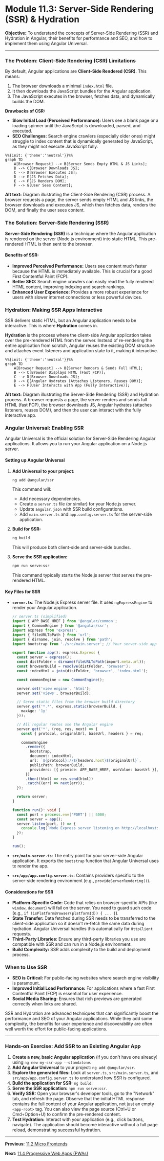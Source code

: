 # Module 11.3: Server-Side Rendering (SSR) & Hydration

**Objective:** To understand the concepts of Server-Side Rendering (SSR) and Hydration in Angular, their benefits for performance and SEO, and how to implement them using Angular Universal.

---

### The Problem: Client-Side Rendering (CSR) Limitations

By default, Angular applications are **Client-Side Rendered (CSR)**. This means:

1.  The browser downloads a minimal `index.html` file.
2.  It then downloads the JavaScript bundles for the Angular application.
3.  The JavaScript executes in the browser, fetches data, and dynamically builds the DOM.

**Drawbacks of CSR:**

*   **Slow Initial Load (Perceived Performance):** Users see a blank page or a loading spinner until the JavaScript is downloaded, parsed, and executed.
*   **SEO Challenges:** Search engine crawlers (especially older ones) might struggle to index content that is dynamically generated by JavaScript, as they might not execute JavaScript fully.

```mermaid
%%{init: {'theme':'neutral'}}%%
graph TD
    A[Browser Request] --> B[Server Sends Empty HTML & JS Links];
    B --> C[Browser Downloads JS];
    C --> D[Browser Executes JS];
    D --> E[JS Fetches Data];
    E --> F[JS Renders DOM];
    F --> G[User Sees Content];
```
**Alt text:** Diagram illustrating the Client-Side Rendering (CSR) process. A browser requests a page, the server sends empty HTML and JS links, the browser downloads and executes JS, which then fetches data, renders the DOM, and finally the user sees content.

### The Solution: Server-Side Rendering (SSR)

**Server-Side Rendering (SSR)** is a technique where the Angular application is rendered on the server (Node.js environment) into static HTML. This pre-rendered HTML is then sent to the browser.

#### Benefits of SSR:

*   **Improved Perceived Performance:** Users see content much faster because the HTML is immediately available. This is crucial for a good First Contentful Paint (FCP).
*   **Better SEO:** Search engine crawlers can easily read the fully rendered HTML content, improving indexing and search rankings.
*   **Enhanced User Experience:** Provides a more robust experience for users with slower internet connections or less powerful devices.

### Hydration: Making SSR Apps Interactive

SSR delivers static HTML, but an Angular application needs to be interactive. This is where **Hydration** comes in.

**Hydration** is the process where the client-side Angular application takes over the pre-rendered HTML from the server. Instead of re-rendering the entire application from scratch, Angular reuses the existing DOM structure and attaches event listeners and application state to it, making it interactive.

```mermaid
%%{init: {'theme':'neutral'}}%%
graph TD
    A[Browser Request] --> B[Server Renders & Sends Full HTML];
    B --> C[Browser Displays HTML (Fast FCP)];
    C --> D[Browser Downloads JS];
    D --> E[Angular Hydrates (Attaches Listeners, Reuses DOM)];
    E --> F[User Interacts with App (Fully Interactive)];
```
**Alt text:** Diagram illustrating the Server-Side Rendering (SSR) and Hydration process. A browser requests a page, the server renders and sends full HTML (fast FCP), the browser downloads JS, Angular hydrates (attaches listeners, reuses DOM), and then the user can interact with the fully interactive app.

### Angular Universal: Enabling SSR

Angular Universal is the official solution for Server-Side Rendering Angular applications. It allows you to run your Angular application on a Node.js server.

#### Setting up Angular Universal

1.  **Add Universal to your project:**
    ```bash
    ng add @angular/ssr
    ```
    This command will:
    *   Add necessary dependencies.
    *   Create a `server.ts` file (or similar) for your Node.js server.
    *   Update `angular.json` with SSR build configurations.
    *   Add `main.server.ts` and `app.config.server.ts` for the server-side application.

2.  **Build for SSR:**
    ```bash
    ng build
    ```
    This will produce both client-side and server-side bundles.

3.  **Serve the SSR application:**
    ```bash
    npm run serve:ssr
    ```
    This command typically starts the Node.js server that serves the pre-rendered HTML.

#### Key Files for SSR

*   **`server.ts`**: The Node.js Express server file. It uses `ngExpressEngine` to render your Angular application.
    ```typescript
    // server.ts (simplified)
    import { APP_BASE_HREF } from '@angular/common';
    import { CommonEngine } from '@angular/ssr';
    import express from 'express';
    import { fileURLToPath } from 'url';
    import { dirname, join, resolve } from 'path';
    import bootstrap from './src/main.server'; // Your server-side app entry

    export function app(): express.Express {
      const server = express();
      const distFolder = dirname(fileURLToPath(import.meta.url));
      const browserBuild = resolve(distFolder, 'browser');
      const indexHtml = join(distFolder, 'browser', 'index.html');

      const commonEngine = new CommonEngine();

      server.set('view engine', 'html');
      server.set('views', browserBuild);

      // Serve static files from the browser build directory
      server.get('*.*', express.static(browserBuild, {
        maxAge: '1y'
      }));

      // All regular routes use the Angular engine
      server.get('*', (req, res, next) => {
        const { protocol, originalUrl, baseUrl, headers } = req;

        commonEngine
          .render({
            bootstrap,
            document: indexHtml,
            url: `${protocol}://${headers.host}${originalUrl}`,
            publicPath: browserBuild,
            providers: [{ provide: APP_BASE_HREF, useValue: baseUrl }],
          })
          .then((html) => res.send(html))
          .catch((err) => next(err));
      });

      return server;
    }

    function run(): void {
      const port = process.env['PORT'] || 4000;
      const server = app();
      server.listen(port, () => {
        console.log(`Node Express server listening on http://localhost:${port}`);
      });
    }

    run();
    ```

*   **`src/main.server.ts`**: The entry point for your server-side Angular application. It exports the `bootstrap` function that Angular Universal uses to render the app.

*   **`src/app/app.config.server.ts`**: Contains providers specific to the server-side rendering environment (e.g., `provideServerRendering()`).

#### Considerations for SSR

*   **Platform-Specific Code:** Code that relies on browser-specific APIs (like `window`, `document`) will fail on the server. You need to guard such code (e.g., `if (isPlatformBrowser(platformId)) { ... }`).
*   **State Transfer:** Data fetched during SSR needs to be transferred to the client-side application so it doesn't re-fetch the same data during hydration. Angular Universal handles this automatically for `HttpClient` requests.
*   **Third-Party Libraries:** Ensure any third-party libraries you use are compatible with SSR and can run in a Node.js environment.
*   **Build Complexity:** SSR adds complexity to the build and deployment process.

### When to Use SSR

*   **SEO is Critical:** For public-facing websites where search engine visibility is paramount.
*   **Improved Initial Load Performance:** For applications where a fast First Contentful Paint (FCP) is essential for user experience.
*   **Social Media Sharing:** Ensures that rich previews are generated correctly when links are shared.

SSR and Hydration are advanced techniques that can significantly boost the performance and SEO of your Angular applications. While they add some complexity, the benefits for user experience and discoverability are often well worth the effort for public-facing applications.

---

### Hands-on Exercise: Add SSR to an Existing Angular App

1.  **Create a new, basic Angular application** (if you don't have one already) using `ng new my-ssr-app --standalone`.
2.  **Add Angular Universal** to your project: `ng add @angular/ssr`.
3.  **Explore the generated files:** Look at `server.ts`, `src/main.server.ts`, and `src/app/app.config.server.ts` to understand how SSR is configured.
4.  **Build the application for SSR:** `ng build`.
5.  **Serve the SSR application:** `npm run serve:ssr`.
6.  **Verify SSR:** Open your browser's developer tools, go to the "Network" tab, and refresh the page. Observe that the initial HTML response contains the full content of your Angular application, not just an empty `<app-root>` tag. You can also view the page source (Ctrl+U or Cmd+Option+U) to confirm the pre-rendered content.
7.  **Test Hydration:** Interact with your application (e.g., click buttons, navigate). The application should become interactive without a full page reload, demonstrating successful hydration.

---

**Previous:** [11.2 Micro Frontends](./11.2-micro-frontends.md)

**Next:** [11.4 Progressive Web Apps (PWAs)](./11.4-progressive-web-apps.md)
